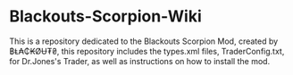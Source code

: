 # Blackouts-Scorpion-Wiki
This is a repository dedicated to the Blackouts Scorpion Mod, created by ฿Ⱡ₳₵₭ØɄ₮₴, this repository includes the types.xml files, TraderConfig.txt, for Dr.Jones's Trader, as well as instructions on how to install the mod.
